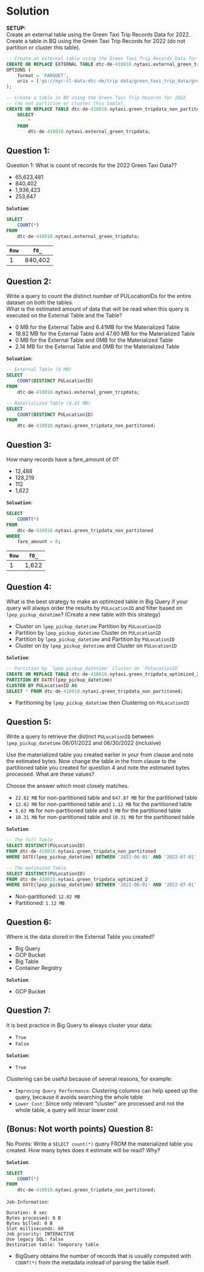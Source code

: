 # Solution

<b>SETUP:</b></br>
Create an external table using the Green Taxi Trip Records Data for 2022. </br>
Create a table in BQ using the Green Taxi Trip Records for 2022 (do not partition or cluster this table). </br>
</p>

```sql
-- Create an external table using the Green Taxi Trip Records Data for 2022. 
CREATE OR REPLACE EXTERNAL TABLE dtc-de-410018.nytaxi.external_green_tripdata
OPTIONS (
    format = 'PARQUET',
    uris = ['gs://nyc-tl-data-dtc-de/trip data/green_taxi_trip_data/green_tripdata_2022-*.parquet']
);
```

```sql
-- Create a table in BQ using the Green Taxi Trip Records for 2022 
-- (do not partition or cluster this table).
CREATE OR REPLACE TABLE dtc-de-410018.nytaxi.green_tripdata_non_partitoned AS
    SELECT 
        * 
    FROM 
        dtc-de-410018.nytaxi.external_green_tripdata;
```

## Question 1:
Question 1: What is count of records for the 2022 Green Taxi Data??
- 65,623,481
- 840,402
- 1,936,423
- 253,647

**`Solution`**:
```sql
SELECT 
    COUNT(*) 
FROM 
    dtc-de-410018.nytaxi.external_green_tripdata;
```
| **`Row`** | **`f0_`** |
| --------- | --------- |
|     1     |  840,402  |

## Question 2:
Write a query to count the distinct number of PULocationIDs for the entire dataset on both the tables.</br> 
What is the estimated amount of data that will be read when this query is executed on the External Table and the Table?

- 0 MB for the External Table and 6.41MB for the Materialized Table
- 18.82 MB for the External Table and 47.60 MB for the Materialized Table
- 0 MB for the External Table and 0MB for the Materialized Table
- 2.14 MB for the External Table and 0MB for the Materialized Table

**`Soluation`**:
```sql
-- External Table (0 MB)
SELECT
    COUNT(DISTINCT PULocationID) 
FROM 
    dtc-de-410018.nytaxi.external_green_tripdata;

-- Materialized Table (6.41 MB)
SELECT 
    COUNT(DISTINCT PULocationID) 
FROM 
    dtc-de-410018.nytaxi.green_tripdata_non_partitoned;
```

## Question 3:
How many records have a fare_amount of 0?
- 12,488
- 128,219
- 112
- 1,622

**`Soluation`**:

```sql
SELECT
    COUNT(*)
FROM 
    dtc-de-410018.nytaxi.green_tripdata_non_partitoned
WHERE
    fare_amount = 0;    
```
| **`Row`** | **`f0_`** |
| --------- | --------- |
|     1     |   1,622   |


## Question 4:
What is the best strategy to make an optimized table in Big Query if your query will always order the results by `PULocationID` and filter based on `lpep_pickup_datetime`? (Create a new table with this strategy)
- Cluster on `lpep_pickup_datetime` Partition by `PULocationID`
- Partition by `lpep_pickup_datetime` Cluster on `PULocationID`
- Partition by `lpep_pickup_datetime` and Partition by `PULocationID`
- Cluster on by `lpep_pickup_datetime` and Cluster on `PULocationID`

**`Solution`**:
```sql
-- Partition by `lpep_pickup_datetime` Cluster on `PUlocationID`
CREATE OR REPLACE TABLE dtc-de-410018.nytaxi.green_tripdata_optimized_2
PARTITION BY DATE(lpep_pickup_datetime)
CLUSTER BY PULocationID AS
SELECT * FROM dtc-de-410018.nytaxi.green_tripdata_non_partitoned;
```

- Partitioning by `lpep_pickup_datetime` then Clustering on `PULocationID`


## Question 5:
Write a query to retrieve the distinct `PULocationID` between `lpep_pickup_datetime`
06/01/2022 and 06/30/2022 (inclusive)</br>

Use the materialized table you created earlier in your from clause and note the estimated bytes. Now change the table in the from clause to the partitioned table you created for question 4 and note the estimated bytes processed. What are these values? </br>

Choose the answer which most closely matches.</br> 

- `22.82 MB` for non-partitioned table and `647.87 MB` for the partitioned table
- `12.82 MB` for non-partitioned table and   `1.12 MB` for the partitioned table
-  `5.63 MB` for non-partitioned table and      `0 MB` for the partitioned table
- `10.31 MB` for non-partitioned table and  `10.31 MB` for the partitioned table

**`Solution`**:
```sql
-- The full Table
SELECT DISTINCT(PULocationID)
FROM dtc-de-410018.nytaxi.green_tripdata_non_partitoned
WHERE DATE(lpep_pickup_datetime) BETWEEN '2022-06-01' AND '2022-07-01';

-- The optimized Table
SELECT DISTINCT(PULocationID)
FROM dtc-de-410018.nytaxi.green_tripdata_optimized_2
WHERE DATE(lpep_pickup_datetime) BETWEEN '2022-06-01' AND '2022-07-01';
```
- Non-partitioned: `12.82 MB`
- Partitioned: `1.12 MB`


## Question 6: 
Where is the data stored in the External Table you created?

- Big Query
- GCP Bucket
- Big Table
- Container Registry

**`Solution`**:
- GCP Bucket

## Question 7:
It is best practice in Big Query to always cluster your data:
- `True`
- `False`

**`Solution`**:
- `True`

Clustering can be useful because of several reasons, for example:
- `Improving Query Performance`: Clustering columns can help speed up the query, because it avoids searching the whole table
- `Lower Cost`: Since only relevant "cluster" are processed and not the whole table, a query will incur lower cost


## (Bonus: Not worth points) Question 8:
No Points: Write a `SELECT count(*)` query FROM the materialized table you created. How many bytes does it estimate will be read? Why?

**`Solution`**:
```sql
SELECT 
    COUNT(*)
FROM 
    dtc-de-410018.nytaxi.green_tripdata_non_partitoned;
```
`Job-Information`:
```
Duration: 0 sec
Bytes processed: 0 B
Bytes billed: 0 B
Slot milliseconds: 60
Job priority: INTERACTIVE
Use legacy SQL: false
Destination table: Temporary table
```

- BigQuery obtains the number of records that is usually computed with `COUNT(*)` from the metadata instead of parsing the table itself.